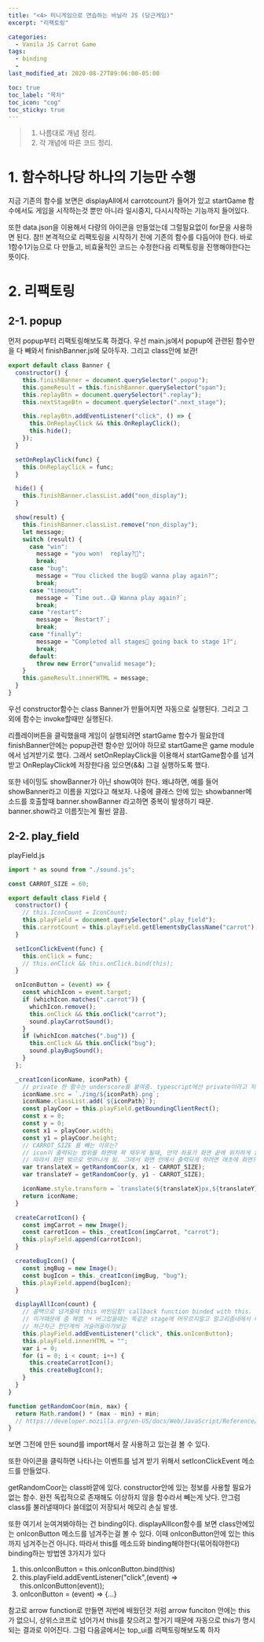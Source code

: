 ```yaml
---
title: "<4> 미니게임으로 연습하는 바닐라 JS (당근게임)"
excerpt: "리팩토링"

categories:
  - Vanila JS Carrot Game
tags:
  - binding
  -
last_modified_at: 2020-08-27T09:06:00-05:00

toc: true
toc_label: "목차"
toc_icon: "cog"
toc_sticky: true
---
```


> 1. 나름대로 개념 정리.
> 2. 각 개념에 따른 코드 정리.

# 1. 함수하나당 하나의 기능만 수행

지금 기존의 함수를 보면은 displayAll에서 carrotcount가 들어가 있고 startGame 함수에서도 게임을 시작하는것 뿐만 아니라 일시중지, 다시시작하는 기능까지 들어있다.

또한 data.json을 이용해서 다량의 아이콘을 만들었는데 그럴필요없이 for문을 사용하면 된다.
참!! 본격적으로 리팩토링을 시작하기 전에 기존의 함수를 다듬어야 한다. 바로 1함수1기능으로 다 만들고, 비효율적인 코드는 수정한다음 리팩토링을 진행해야한다는 뜻이다.

# 2. 리팩토링

## 2-1. popup

먼저 popup부터 리팩토링해보도록 하겠다. 우선 main.js에서 popup에 관련된 함수만을 다 빼와서 finishBanner.js에 모아두자. 그리고 class안에 보관!

```javascript
export default class Banner {
  constructor() {
    this.finishBanner = document.querySelector(".popup");
    this.gameResult = this.finishBanner.querySelector("span");
    this.replayBtn = document.querySelector(".replay");
    this.nextStageBtn = document.querySelector(".next_stage");

    this.replayBtn.addEventListener("click", () => {
      this.OnReplayClick && this.OnReplayClick();
      this.hide();
    });
  }

  setOnReplayClick(func) {
    this.OnReplayClick = func;
  }

  hide() {
    this.finishBanner.classList.add("non_display");
  }

  show(result) {
    this.finishBanner.classList.remove("non_display");
    let message;
    switch (result) {
      case "win":
        message = "you won!  replay?🎉";
        break;
      case "bug":
        message = "You clicked the bug😝 wanna play again?";
        break;
      case "timeout":
        message = `Time out..😅 Wanna play again?`;
        break;
      case "restart":
        message = `Restart?`;
        break;
      case "finally":
        message = "Completed all stages🎉 going back to stage 1?";
        break;
      default:
        throw new Error("unvalid mesage");
    }
    this.gameResult.innerHTML = message;
  }
}
```

우선 constructor함수는 class Banner가 만들어지면 자동으로 실행된다. 그리고 그 외에 함수는 invoke할때만 실행된다.

리플레이버튼을 클릭했을때 게임이 실행되려면 startGame 함수가 필요한데 finishBanner안에는 popup관련 함수만 있어야 하므로 startGame은 game module에서 넘겨받기로 했다. 그래서 setOnReplayClick을 이용해서 startGame함수를 넘겨받고 OnReplayClick에 저장한다음 있으면(&&) 그걸 실행하도록 했다.

또한 네이밍도 showBanner가 아닌 show여야 한다. 왜냐하면, 예를 들어 showBanner라고 이름을 지었다고 해보자. 나중에 클래스 안에 있는 showbanner메소드를 호출할때 banner.showBanner 라고하면 중복이 발생하기 때문. banner.show라고 이름짓는게 훨씬 깔끔.

## 2-2. play_field

playField.js

```javascript
import * as sound from "./sound.js";

const CARROT_SIZE = 60;

export default class Field {
  constructor() {
    // this.IconCount = IconCount;
    this.playField = document.querySelector(".play_field");
    this.carrotCount = this.playField.getElementsByClassName("carrot");
  }

  setIconClickEvent(func) {
    this.onClick = func;
    // this.onClick && this.onClick.bind(this);
  }

  onIconButton = (event) => {
    const whichIcon = event.target;
    if (whichIcon.matches(".carrot")) {
      whichIcon.remove();
      this.onClick && this.onClick("carrot");
      sound.playCarrotSound();
    }
    if (whichIcon.matches(".bug")) {
      this.onClick && this.onClick("bug");
      sound.playBugSound();
    }
  };

  _creatIcon(iconName, iconPath) {
    // private 한 함수는 underscore를 붙여줌. typescript에선 private이라고 지정하는 기능이 있는데 바닐라 JS는 아직 없다ㅠ
    iconName.src = `./img/${iconPath}.png`;
    iconName.classList.add(`${iconPath}`);
    const playCoor = this.playField.getBoundingClientRect();
    const x = 0;
    const y = 0;
    const x1 = playCoor.width;
    const y1 = playCoor.height;
    // CARROT_SIZE 를 빼는 이유는?
    // icon이 출력되는 범위를 화면에 꽉 채우게 될때, 만약 좌표가 화면 끝에 위치하게 된다고 가정해보면, 당근 왼쪽 끝부분이 그 좌표에 맞춰지게 된다.
    // 따라서 화면 밖으로 벗어나게 됨. 그래서 화면 안에서 출력되게 하려면 애초에 화면의 가로, 세로 길이가 당근의 가로 세로만큼 줄어들어야 당근이 삐져나오지 않게 됨.(논리적이다)
    var translateX = getRandomCoor(x, x1 - CARROT_SIZE);
    var translateY = getRandomCoor(y, y1 - CARROT_SIZE);

    iconName.style.transform = `translate(${translateX}px,${translateY}px)`;
    return iconName;
  }

  createCarrotIcon() {
    const imgCarrot = new Image();
    const carrotIcon = this._creatIcon(imgCarrot, "carrot");
    this.playField.append(carrotIcon);
  }

  createBugIcon() {
    const imgBug = new Image();
    const bugIcon = this._creatIcon(imgBug, "bug");
    this.playField.append(bugIcon);
  }

  displayAllIcon(count) {
    // 콜백으로 넘겨줄때 this 바인딩함! callback function binded with this.
    // 이거때문에 좀 헤맴 ㅋ 버그있을때는 똑같은 stage에 머무르지말고 알고리즘내에서 버그가 발생했다고 생각하는 지점에서
    // 차근차근 한단계씩 거슬러올라가보길
    this.playField.addEventListener("click", this.onIconButton);
    this.playField.innerHTML = "";
    var i = 0;
    for (i = 0; i < count; i++) {
      this.createCarrotIcon();
      this.createBugIcon();
    }
  }
}

function getRandomCoor(min, max) {
  return Math.random() * (max - min) + min;
  // https://developer.mozilla.org/en-US/docs/Web/JavaScript/Reference/Global_Objects/Math/random 참고
}
```

보면 그전에 만든 sound를 import해서 잘 사용하고 있는걸 볼 수 있다.

또한 아이콘을 클릭하면 나타나는 이벤트를 넘겨 받기 위해서 setIconClickEvent 메소드를 만들었다.

getRandomCoor는 class바깥에 있다. constructor안에 있는 정보를 사용할 필요가 없는 함수. 완전 독립적으로 존재해도 이상하지 않을 함수라서 빼는게 낫다. 안그럼 class를 불러낼때마다 쓸데없이 저장되서 메모리 손실 발생.

또한 여기서 눈여겨봐야하는 건 binding이다. displayAllIcon함수를 보면 class안에있는 onIconButton 메소드를 넘겨주는걸 볼 수 있다. 이때 onIconButton안에 있는 this까지 넘겨주는건 아니다. 따라서 this를 메소드와 binding해야한다(묶어줘야한다) binding하는 방법엔 3가지가 있다

1. this.onIconButton = this.onIconButton.bind(this)
2. this.playField.addEventListener("click",(event) => this.onIconButton(event));
3. onIconButton = (event) => {...}

참고로 arrow function로 만들면 저번에 배웠던것 처럼 arrow funciton 안에는 this가 없으니, 상위스코프로 넘어가서 this를 찾으려고 할거기 때문에 자동으로 this가 명시되는 결과로 이어진다.
그럼 다음글에서는 top_ui를 리팩토링해보도록 하자
